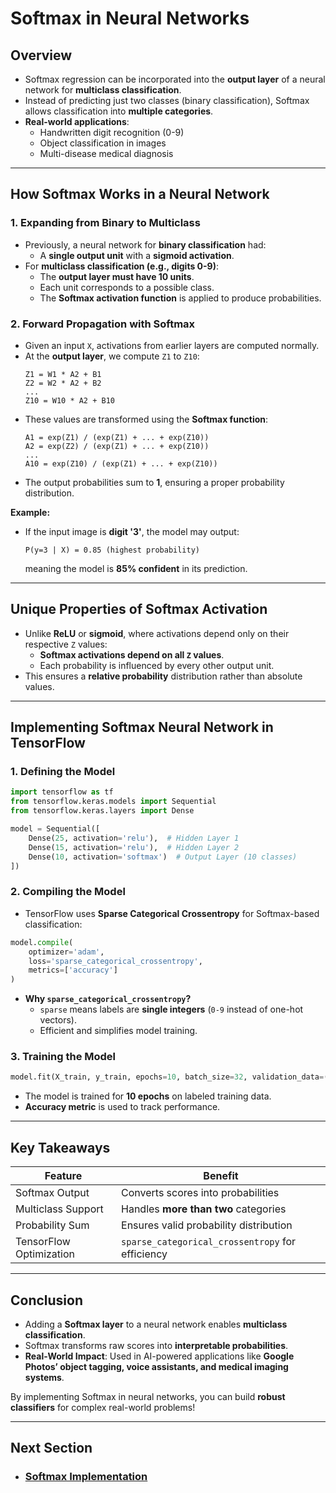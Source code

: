 # Softmax in Neural Networks

## Overview
- Softmax regression can be incorporated into the **output layer** of a neural network for **multiclass classification**.
- Instead of predicting just two classes (binary classification), Softmax allows classification into **multiple categories**.
- **Real-world applications**:
  - Handwritten digit recognition (0-9)
  - Object classification in images
  - Multi-disease medical diagnosis

---

## How Softmax Works in a Neural Network
### **1. Expanding from Binary to Multiclass**
- Previously, a neural network for **binary classification** had:
  - A **single output unit** with a **sigmoid activation**.
- For **multiclass classification (e.g., digits 0-9)**:
  - The **output layer must have 10 units**.
  - Each unit corresponds to a possible class.
  - The **Softmax activation function** is applied to produce probabilities.

### **2. Forward Propagation with Softmax**
- Given an input `X`, activations from earlier layers are computed normally.
- At the **output layer**, we compute `Z1` to `Z10`:
  ```
  Z1 = W1 * A2 + B1
  Z2 = W2 * A2 + B2
  ...
  Z10 = W10 * A2 + B10
  ```
- These values are transformed using the **Softmax function**:
  ```
  A1 = exp(Z1) / (exp(Z1) + ... + exp(Z10))
  A2 = exp(Z2) / (exp(Z1) + ... + exp(Z10))
  ...
  A10 = exp(Z10) / (exp(Z1) + ... + exp(Z10))
  ```
- The output probabilities sum to **1**, ensuring a proper probability distribution.

**Example:**
- If the input image is **digit '3'**, the model may output:
  ```
  P(y=3 | X) = 0.85 (highest probability)
  ```
  meaning the model is **85% confident** in its prediction.

---

## Unique Properties of Softmax Activation
- Unlike **ReLU** or **sigmoid**, where activations depend only on their respective `Z` values:
  - **Softmax activations depend on all `Z` values**.
  - Each probability is influenced by every other output unit.
- This ensures a **relative probability** distribution rather than absolute values.

---

## Implementing Softmax Neural Network in TensorFlow
### **1. Defining the Model**
```python
import tensorflow as tf
from tensorflow.keras.models import Sequential
from tensorflow.keras.layers import Dense

model = Sequential([
    Dense(25, activation='relu'),  # Hidden Layer 1
    Dense(15, activation='relu'),  # Hidden Layer 2
    Dense(10, activation='softmax')  # Output Layer (10 classes)
])
```

### **2. Compiling the Model**
- TensorFlow uses **Sparse Categorical Crossentropy** for Softmax-based classification:
```python
model.compile(
    optimizer='adam',
    loss='sparse_categorical_crossentropy',
    metrics=['accuracy']
)
```
- **Why `sparse_categorical_crossentropy`?**
  - `sparse` means labels are **single integers** (`0-9` instead of one-hot vectors).
  - Efficient and simplifies model training.

### **3. Training the Model**
```python
model.fit(X_train, y_train, epochs=10, batch_size=32, validation_data=(X_val, y_val))
```
- The model is trained for **10 epochs** on labeled training data.
- **Accuracy metric** is used to track performance.

---

## Key Takeaways
| Feature | Benefit |
|---------|---------|
| Softmax Output | Converts scores into probabilities |
| Multiclass Support | Handles **more than two** categories |
| Probability Sum | Ensures valid probability distribution |
| TensorFlow Optimization | `sparse_categorical_crossentropy` for efficiency |

---

## Conclusion
- Adding a **Softmax layer** to a neural network enables **multiclass classification**.
- Softmax transforms raw scores into **interpretable probabilities**.
- **Real-World Impact**: Used in AI-powered applications like **Google Photos’ object tagging, voice assistants, and medical imaging systems**.

By implementing Softmax in neural networks, you can build **robust classifiers** for complex real-world problems!




---
## Next Section
- ### [Softmax Implementation](Softmax_Implementation.md)
